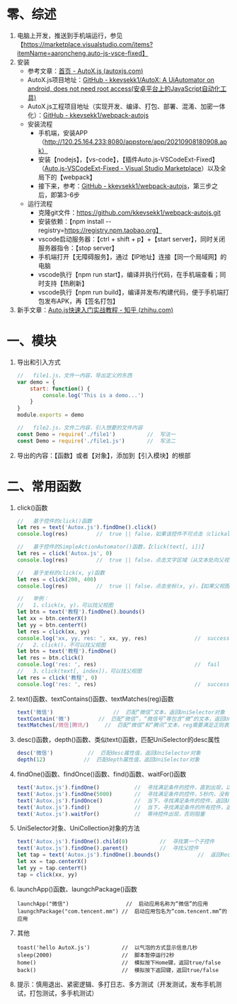 # 零、综述

1. 电脑上开发，推送到手机端运行，参见【https://marketplace.visualstudio.com/items?itemName=aaroncheng.auto-js-vsce-fixed】
3. 安装
   - 参考文章：[首页 - AutoX.js (autoxjs.com)](http://doc.autoxjs.com/#/?id=综述)
   - AutoX.js项目地址：[GitHub - kkevsekk1/AutoX: A UiAutomator on android, does not need root access(安卓平台上的JavaScript自动化工具)](https://github.com/kkevsekk1/AutoX)
   - AutoX.js工程项目地址（实现开发、编译、打包、部署、混淆、加密一体化）：[GitHub - kkevsekk1/webpack-autojs](https://github.com/kkevsekk1/webpack-autojs)
   - 安装流程
     - 手机端，安装APP（http://120.25.164.233:8080/appstore/app/20210908180908.apk）
     - 安装【nodejs】，【vs-code】，【插件Auto.js-VSCodeExt-Fixed】（[Auto.js-VSCodeExt-Fixed - Visual Studio Marketplace](https://marketplace.visualstudio.com/items?itemName=aaroncheng.auto-js-vsce-fixed)）以及全局下的【webpack】
     - 接下来，参考：[GitHub - kkevsekk1/webpack-autojs](https://github.com/kkevsekk1/webpack-autojs#使用方法)，第三步之后，即第3-6步
   - 运行流程
     - 克隆git文件：https://github.com/kkevsekk1/webpack-autojs.git
     - 安装依赖：【npm install --registry=https://registry.npm.taobao.org】
     - vscode启动服务器：【ctrl + shift + p】+【start server】，同时关闭服务器指令：【stop server】
     - 手机端打开【无障碍服务】，通过【IP地址】连接【同一个局域网】的电脑
     - vscode执行【npm run start】，编译并执行代码，在手机端查看；同时支持【热刷新】
     - vscode执行【npm run build】，编译并发布/构建代码，便于手机端打包发布APK，再【签名打包】
4. 新手文章：[Auto.js快速入门实战教程 - 知乎 (zhihu.com)](https://zhuanlan.zhihu.com/p/90065914)

# 一、模块

1. 导出和引入方式

   ```javascript
   //	file1.js，文件一内容，导出定义的东西
   var demo = {
       start: function() {
           console.log('This is a demo...')
       }
   }
   module.exports = demo
   
   //	file2.js，文件二内容，引入想要的文件内容
   const Demo = require('./file1')			//	写法一
   const Demo = require('./file1.js')		//	写法二
   ```

2. 导出的内容：【函数】或者【对象】，添加到【引入模块】的根部

# 二、常用函数

1. click()函数

   ```javascript
   //	基于控件的click()函数
   let res = text('Autox.js').findOne().click()
   console.log(res)			//	true || false，如果该控件不可点击（clickalbe = false），则返回false
   
   //	基于控件的SimpleActionAutomator()函数，【click(text[, i])】
   let res = click('Autox.js', 0)
   console.log(res)			//	true || false，点击文字区域（从文本处向父视图寻找），不可点击（clickalbe = false），则返回false
   
   //	基于坐标的click(x, y)函数
   let res = click(200, 400)
   console.log(res)			//	true || false，点击坐标(x, y)，【如果父视图可以点击（clickalbe = true）】，则返回true
   
   //	举例：
   //	1、click(x, y)，可以找父视图
   let btn = text('教程').findOne().bounds()
   let xx = btn.centerX()
   let yy = btn.centerY()
   let res = click(xx, yy)
   console.log('xx, yy, res: ', xx, yy, res)               //  success
   //	2、click()，不可以找父视图
   let btn = text('教程').findOne()
   let res = btn.click()
   console.log('res: ', res)                               //  fail
   //	3、click(text[, index])，可以找父视图
   let res = click('教程', 0)
   console.log('res: ', res)                               //  success
   ```
   
2. text()函数、textContains()函数、textMatches(reg)函数

   ```javascript
   text('微信')					//	匹配“微信”文本，返回UniSelector对象
   textContain('微')			//	匹配“微信”，“微信号”等包含“微”的文本，返回UniSelector对象
   textMatches(/微信|腾讯/)		//	匹配“微信”和“腾讯”文本，reg需要满足正则表达式，返回UniSelector对象
   ```

3. desc()函数，depth()函数、类似text()函数，匹配UniSelector的desc属性

   ```javascript
   desc('微信')			//	匹配desc属性值，返回UniSelector对象
   depth(12)			//	匹配depth属性值，返回UniSelector对象
   ```

   

4. findOne()函数、findOnce()函数、find()函数、waitFor()函数

   ```javascript
   text('Autox.js').findOne()			//	寻找满足条件的控件，直到出现，以及采用深度优先/DFS搜索方式，返回UniSelector对象
   text('Autox.js').findOne(5000)		//	寻找满足条件的控件，5秒内，没有则返回null
   text('Autox.js').findOnce()			//	当下，寻找满足条件的控件，返回UniSelector对象，没有则返回null
   text('Autox.js').find()				//	当下，寻找满足条件的所有控件，返回UniCollection
   text('Autox.js').waitFor()			//	等待控件出现，否则阻塞
   ```

5. UniSelector对象、UniCollection对象的方法

   ```javascript
   text('Autox.js').findOne().child(0)			//	寻找第一个子控件
   text('Autox.js').findOne().parent()			//	寻找父控件
   let tap = text('Autox.js').findOne().bounds()			//	返回Rect对象，配合click(x, y)使用，详情如下
   let xx = tap.centerX()
   let yy = tap.centerY()
   tap = click(xx, yy)
   ```

6. launchApp()函数、laungchPackage()函数

   ```
   launchApp("微信")					//	启动应用名称为“微信”的应用
   laungchPackage("com.tencent.mm")	//	启动应用包名为“com.tencent.mm”的应用
   ```

   

7. 其他

   ```
   toast('hello AutoX.js')			//	以气泡的方式显示信息几秒
   sleep(2000)						//	脚本暂停运行2秒
   home()							//	模拟按下Home键，返回true/false
   back()							//	模拟按下返回键，返回true/false
   ```

8. 提示：慎用退出、紧密逻辑、多打日志、多方测试（开发测试，发布手机测试，打包测试，多手机测试）

